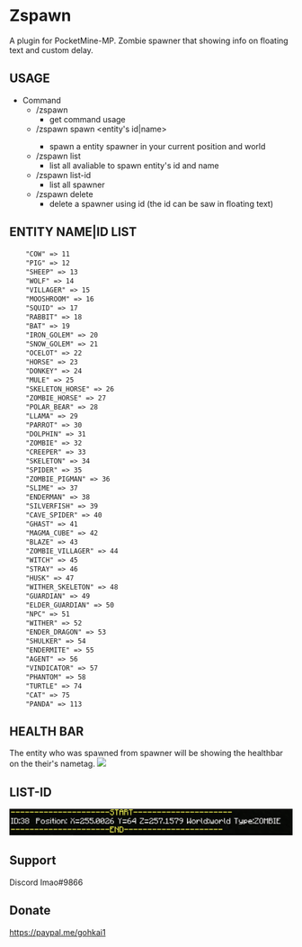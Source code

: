 # Zspawn
A plugin for PocketMine-MP.
Zombie spawner that showing info on floating text and custom delay.

## USAGE
- Command
  - /zspawn
    - get command usage
  - /zspawn spawn <entity's id|name> <delay>
    - spawn a entity spawner in your current position and world
  - /zspawn list
    - list all avaliable to spawn entity's id and name
  - /zspawn list-id
    - list all spawner
  - /zspawn delete 
    - delete a spawner using id (the id can be saw in floating text)

## ENTITY NAME|ID LIST
        "COW" => 11
        "PIG" => 12
        "SHEEP" => 13
        "WOLF" => 14
        "VILLAGER" => 15
        "MOOSHROOM" => 16
        "SQUID" => 17
        "RABBIT" => 18
        "BAT" => 19
        "IRON_GOLEM" => 20
        "SNOW_GOLEM" => 21
        "OCELOT" => 22
        "HORSE" => 23
        "DONKEY" => 24
        "MULE" => 25
        "SKELETON_HORSE" => 26
        "ZOMBIE_HORSE" => 27
        "POLAR_BEAR" => 28
        "LLAMA" => 29
        "PARROT" => 30
        "DOLPHIN" => 31
        "ZOMBIE" => 32
        "CREEPER" => 33
        "SKELETON" => 34
        "SPIDER" => 35
        "ZOMBIE_PIGMAN" => 36
        "SLIME" => 37
        "ENDERMAN" => 38
        "SILVERFISH" => 39
        "CAVE_SPIDER" => 40
        "GHAST" => 41
        "MAGMA_CUBE" => 42
        "BLAZE" => 43
        "ZOMBIE_VILLAGER" => 44
        "WITCH" => 45
        "STRAY" => 46
        "HUSK" => 47
        "WITHER_SKELETON" => 48
        "GUARDIAN" => 49
        "ELDER_GUARDIAN" => 50
        "NPC" => 51
        "WITHER" => 52
        "ENDER_DRAGON" => 53
        "SHULKER" => 54
        "ENDERMITE" => 55
        "AGENT" => 56
        "VINDICATOR" => 57
        "PHANTOM" => 58
        "TURTLE" => 74
        "CAT" => 75
        "PANDA" => 113
  
## HEALTH BAR
The entity who was spawned from spawner will be showing the healthbar on the their's nametag.
![](img_1.png)

## LIST-ID
![](image/img-1.png)
  
## Support
Discord Imao#9866

## Donate
https://paypal.me/gohkai1
